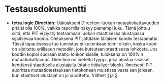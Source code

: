 # Testausdokumentti

* **tetra.logic.Direction**: Uskoakseni Direction-luokan mutaatiokattavuuden pitäisi olla 100%, vaikka raportilla näkyy pienempi luku. Tämä johtuu siitä, että PIT ei pysty testaamaan luokan staattisessa alustajassa sijaitsevaa koodia. Oletuksena PIT jättääkin tälläisen koodin testaamatta. Tässä tapauksessa tuo tunnistus ei kuitenkaan toimi oikein, koska koodi on sijoitettu erilliseen metodiin, jota kutsutaan staattisesta lohkosta. Jos koodin kopioi suoraan static-lohkon sisälle, tuloksena on 100%:n mutaatiokattavuus. Direction on lueteltu tyyppi, joka alustaa sisäiset kenttänsä staattisella alustajalla (static initializer block). Ilmeisesti PIT suorittaa mutaatiotestauksen tietokoneen muistissa vasta sen jälkeen, kun staattiset alustajat on jo suoritettu. Viitteet [1](https://groups.google.com/d/msg/pitusers/bszYZ-5zYFE/bF8tOnlJMAcJ) ja [2](https://groups.google.com/forum/#!msg/pitusers/bszYZ-5zYFE/UekWQEoQhKUJ).
